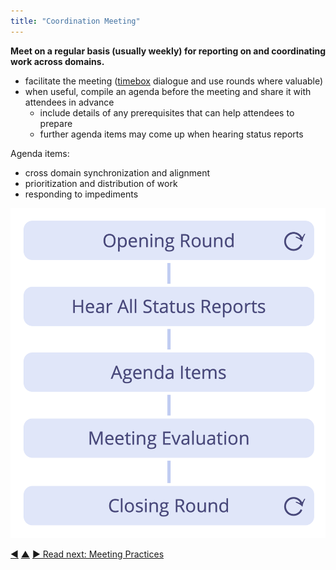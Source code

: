 ```yaml
---
title: "Coordination Meeting"
---
```



**Meet on a regular basis (usually weekly) for reporting on and coordinating work across domains.**

-   facilitate the meeting (<a href="#" class="tooltip" title="Timebox: A fixed period of time spent focused on a specific activity (which is not necessarily finished by the end of the timebox).">timebox</a> dialogue and use rounds where valuable)
-   when useful, compile an agenda before the meeting and share it with attendees in advance
    -   include details of any prerequisites that can help attendees to prepare
    -   further agenda items may come up when hearing status reports

Agenda items:

- cross domain synchronization and alignment
- prioritization and distribution of work
- responding to impediments

![Phases of a coordination meeting](img/meetings/coordination-meeting.png)


<div class="bottom-nav">
<a href="planning-and-review-meetings.html" title="Back to: Planning And Review Meetings">◀</a> <a href="focused-interactions.html" title="Up: Focused Interactions">▲</a> <a href="meeting-practices.html" title="Read next: Meeting Practices">▶ Read next: Meeting Practices</a>
</div>


<script type="text/javascript">
Mousetrap.bind('g n', function() {
    window.location.href = 'meeting-practices.html';
    return false;
});
</script>

